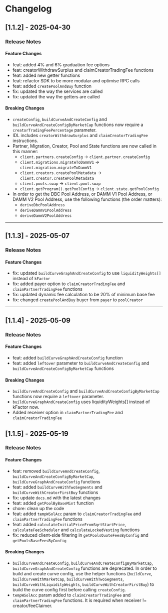 # Changelog

## [1.1.2] - 2025-04-30

### Release Notes

#### Feature Changes

- feat: added 4% and 6% graduation fee options
- feat: creatorWithdrawSurplus and claimCreatorTradingFee functions
- feat: added new getter functions
- feat: refactor SDK to be more modular and optimise RPC calls
- feat: added `createPoolAndBuy` function
- fix: updated the way the services are called
- fix: updated the way the getters are called

#### Breaking Changes

- `createConfig`, `buildCurveAndCreateConfig` and `buildCurveAndCreateConfigByMarketCap` functions now require a `creatorTradingFeePercentage` parameter.
- IDL includes `creatorWithdrawSurplus` and `claimCreatorTradingFee` instructions.
- Partner, Migration, Creator, Pool and State functions are now called in this manner:
    - `client.partners.createConfig` -> `client.partner.createConfig`
    - `client.migrations.migrateToDammV1` -> `client.migration.migrateToDammV1`
    - `client.creators.createPoolMetadata` -> `client.creator.createPoolMetadata`
    - `client.pools.swap` -> `client.pool.swap`
    - `client.getProgram().getPoolConfig` -> `client.state.getPoolConfig`
- In order to get the DBC Pool Address, or DAMM V1 Pool Address, or DAMM V2 Pool Address, use the following functions (the order matters):
    - `deriveDbcPoolAddress`
    - `deriveDammV1PoolAddress`
    - `deriveDammV2PoolAddress`

---

## [1.1.3] - 2025-05-07

### Release Notes

#### Feature Changes

- fix: updated `buildCurveGraphAndCreateConfig` to use `liquidityWeights[]` instead of `kFactor`
- fix: added payer option to `claimCreatorTradingFee` and `claimPartnerTradingFee` functions
- fix: updated dynamic fee calculation to be 20% of minimum base fee
- fix: changed `createPoolAndBuy` buyer from `payer` to `poolCreator`

---

## [1.1.4] - 2025-05-09

### Release Notes

#### Feature Changes

- feat: added `buildCurveGraphAndCreateConfig` function
- feat: added `leftover` parameter to `buildCurveAndCreateConfig` and `buildCurveAndCreateConfigByMarketCap` functions

#### Breaking Changes

- `buildCurveAndCreateConfig` and `buildCurveAndCreateConfigByMarketCap` functions now require a `leftover` parameter.
- `buildCurveGraphAndCreateConfig` uses liquidityWeights[] instead of kFactor now.
- Added receiver option in `claimPartnerTradingFee` and `claimCreatorTradingFee`

## [1.1.5] - 2025-05-19

### Release Notes

#### Feature Changes

- feat: removed `buildCurveAndCreateConfig`, `buildCurveAndCreateConfigByMarketCap`, `buildCurveGraphAndCreateConfig` functions
- feat: added `buildCurveWithTwoSegments` and `buildCurveWithCreatorFirstBuy` functions
- fix: update `docs.md` with the latest changes
- feat: added `getPoolByBaseMint` function
- chore: clean up the code
- feat: added `tempWSolAcc` param to `claimCreatorTradingFee` and `claimPartnerTradingFee` functions
- feat: added `calculateInitialPriceFromSqrtStartPrice`, `calculateFeeScheduler` and `calculateLockedVesting` functions
- fix: reduced client-side filtering in `getPoolsQuoteFeesByConfig` and `getPoolsBaseFeesByConfig`

#### Breaking Changes

- `buildCurveAndCreateConfig`, `buildCurveAndCreateConfigByMarketCap`, `buildCurveGraphAndCreateConfig` functions are deprecated. In order to build and create curve config, use the helper functions (`buildCurve`, `buildCurveWithMarketCap`, `buildCurveWithTwoSegments`, `buildCurveWithLiquidityWeights`, `buildCurveWithCreatorFirstBuy`) to build the curve config first before calling `createConfig`.
- `tempWSolAcc` param added to `claimCreatorTradingFee` and `claimPartnerTradingFee` functions. It is required when receiver != creator/feeClaimer.

